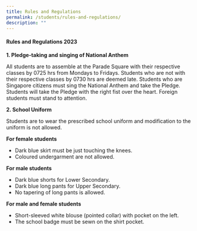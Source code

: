 ```yaml
---
title: Rules and Regulations
permalink: /students/rules-and-regulations/
description: ""
---
```

<h4>Rules and Regulations 2023</h4>

**1. Pledge-taking and singing of National Anthem**

All students are to assemble at the Parade Square with their respective classes by 0725 hrs from Mondays to Fridays. Students who are not with their respective classes by 0730 hrs are deemed late. Students who are Singapore citizens must sing the National Anthem and take the Pledge. Students will take the Pledge with the right fist over the heart. Foreign students must stand to attention.

**2. School Uniform**

Students are to wear the prescribed school uniform and modification to the uniform is not allowed.

**For female students**

* Dark blue skirt must be just touching the knees.
* Coloured undergarment are not allowed.

**For male students**

* Dark blue shorts for Lower Secondary.
* Dark blue long pants for Upper Secondary.
* No tapering of long pants is allowed.

**For male and female students**

* Short-sleeved white blouse (pointed collar) with pocket on the left.
* The school badge must be sewn on the shirt pocket.